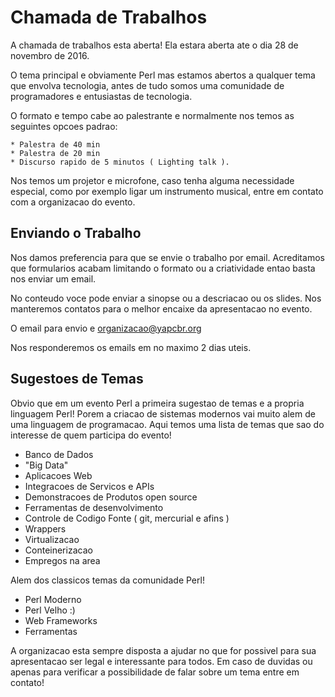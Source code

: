 Chamada de Trabalhos
====================

A chamada de trabalhos esta aberta!
Ela estara aberta ate o dia 28 de novembro de 2016.

O tema principal e obviamente Perl mas estamos abertos
a qualquer tema que envolva tecnologia, antes de tudo
somos uma comunidade de programadores e entusiastas de 
tecnologia.

O formato e tempo cabe ao palestrante e normalmente nos
temos as seguintes opcoes padrao:

	* Palestra de 40 min
	* Palestra de 20 min
	* Discurso rapido de 5 minutos ( Lighting talk ).

Nos temos um projetor e microfone, caso tenha alguma necessidade
especial, como por exemplo ligar um instrumento musical, entre
em contato com a organizacao do evento. 

Enviando o Trabalho
-------------------

Nos damos preferencia para que se envie o trabalho por email.
Acreditamos que formularios acabam limitando o formato ou a 
criatividade entao basta nos enviar um email.

No conteudo voce pode enviar a sinopse ou a descriacao ou os 
slides. Nos manteremos contatos para o melhor encaixe da apresentacao
no evento. 

O email para envio e organizacao@yapcbr.org 

Nos responderemos os emails em no maximo 2 dias uteis. 

Sugestoes de Temas
------------------

Obvio que em um evento Perl a primeira sugestao de temas e a propria
linguagem Perl! Porem a criacao de sistemas modernos vai muito alem
de uma linguagem de programacao. Aqui temos uma lista de temas que 
sao do interesse de quem participa do evento!

* Banco de Dados
* "Big Data"
* Aplicacoes Web
* Integracoes de Servicos e APIs
* Demonstracoes de Produtos open source
* Ferramentas de desenvolvimento 
* Controle de Codigo Fonte ( git, mercurial e afins )
* Wrappers
* Virtualizacao
* Conteinerizacao
* Empregos na area

Alem dos classicos temas da comunidade Perl!

* Perl Moderno
* Perl Velho :)
* Web Frameworks
* Ferramentas

A organizacao esta sempre disposta a ajudar no que for possivel para 
sua apresentacao ser legal e interessante para todos. Em caso de duvidas
ou apenas para verificar a possibilidade de falar sobre um tema entre em 
contato!
 
